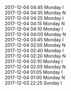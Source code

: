 2017-12-04 04:45 Monday  I  
2017-12-04 04:35 Monday  N  
2017-12-04 04:25 Monday  I  
2017-12-04 04:15 Monday  N  
2017-12-04 04:10 Monday  I  
2017-12-04 04:00 Monday  N  
2017-12-04 03:45 Monday  I  
2017-12-04 02:55 Monday  N  
2017-12-04 02:40 Monday  I  
2017-12-04 02:20 Monday  N  
2017-12-04 02:10 Monday  I  
2017-12-04 02:05 Monday  N  
2017-12-04 01:05 Monday  I  
2017-12-04 01:00 Monday  N  
2017-12-03 22:25 Sunday  I  
